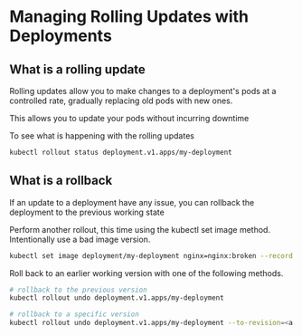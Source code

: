 # Managing Rolling Updates with Deployments
## What is a rolling update
Rolling updates allow you to make changes to a deployment's pods at a controlled rate, gradually replacing old pods with new ones.

This allows you to update your pods without incurring downtime

To see what is happening with the rolling updates
```bash
kubectl rollout status deployment.v1.apps/my-deployment
```


## What is a rollback
If an update to a deployment have any issue, you can rollback the deployment to the previous working state

Perform another rollout, this time using the kubectl set image method. Intentionally use a bad image version.
```bash
kubectl set image deployment/my-deployment nginx=nginx:broken --record
```

Roll back to an earlier working version with one of the following methods.
```bash
# rollback to the previous version
kubectl rollout undo deployment.v1.apps/my-deployment

# rollback to a specific version
kubectl rollout undo deployment.v1.apps/my-deployment --to-revision=<a specific version>
```